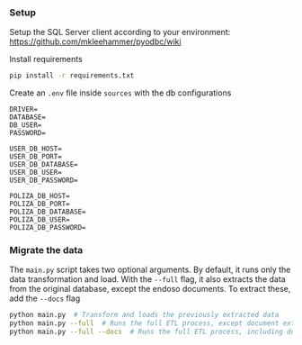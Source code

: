 ### Setup
Setup the SQL Server client according to your environment: https://github.com/mkleehammer/pyodbc/wiki

Install requirements
```.bash
pip install -r requirements.txt
```

Create an `.env` file inside `sources` with the db configurations
```.env
DRIVER=
DATABASE=
DB_USER=
PASSWORD=

USER_DB_HOST=
USER_DB_PORT=
USER_DB_DATABASE=
USER_DB_USER=
USER_DB_PASSWORD=

POLIZA_DB_HOST=
POLIZA_DB_PORT=
POLIZA_DB_DATABASE=
POLIZA_DB_USER=
POLIZA_DB_PASSWORD=
```

### Migrate the data

The `main.py` script takes two optional arguments. By default, it runs only the data transformation and load.
With the `--full` flag, it also extracts the data from the original database, except the endoso documents.
To extract these, add the `--docs` flag

```.bash
python main.py  # Transform and loads the previously extracted data
python main.py --full  # Runs the full ETL process, except document extraction
python main.py --full --docs  # Runs the full ETL process, including documents
```
